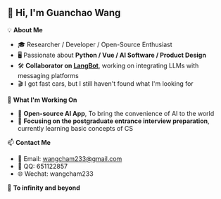 ## 👋 Hi, I'm Guanchao Wang

💡 **About Me**  
- 🎓 Researcher / Developer / Open-Source Enthusiast  
- 🖥️ Passionate about **Python / Vue / AI Software /  Product Design**  
- 🛠️ **Collaborator on [LangBot](https://github.com/rockchinq/langbot)**, working on integrating LLMs with messaging platforms  
- 🎬 I got fast cars, but I still haven't found what I'm looking for

💼 **What I'm Working On**  
- 🤖 **Open-source AI App**, To bring the convenience of AI to the world
- 📱 **Focusing on the postgraduate entrance interview preparation**, currently learning basic concepts of CS 
 
📫 **Contact Me**  
- 📮 Email:  wangcham233@gmail.com 
- 🏡 QQ:  651122857
- 🌐 Wechat:  wangcham233

🚀 **To infinity and beyond**







 

